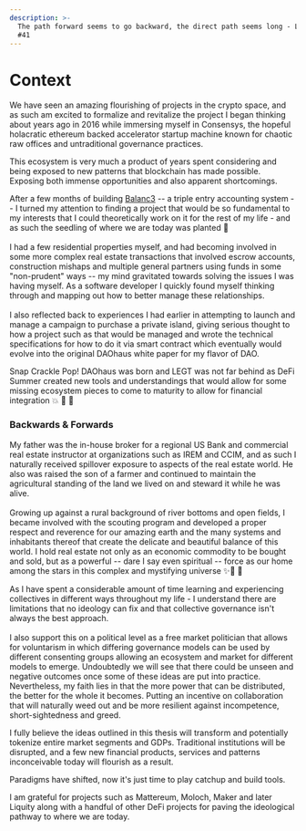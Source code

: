 ```yaml
---
description: >-
  The path forward seems to go backward, the direct path seems long - Lao Tzu
  #41
---
```


# Context

We have seen an amazing flourishing of projects in the crypto space, and as such am excited to formalize and revitalize the project I began thinking about years ago in 2016 while immersing myself in Consensys, the hopeful holacratic ethereum backed accelerator startup machine known for chaotic raw offices and untraditional governance practices.

This ecosystem is very much a product of years spent considering and being exposed to new patterns that blockchain has made possible. Exposing both immense opportunities and also apparent shortcomings.

After a few months of building [Balanc3](https://medium.com/@balanc3) -- a triple entry accounting system -- I turned my attention to finding a project that would be so fundamental to my interests that I could theoretically work on it for the rest of my life - and as such the seedling of where we are today was planted 🌱\
\
I had a few residential properties myself, and had becoming involved in some more complex real estate transactions that involved escrow accounts, construction mishaps and multiple general partners using funds in some "non-prudent" ways -- my mind gravitated towards solving the issues I was having myself. As a software developer I quickly found myself thinking through and mapping out how to better manage these relationships. \
\
I also reflected back to experiences I had earlier in attempting to launch and manage a campaign to purchase a private island, giving serious thought to how a project such as that would be managed and wrote the technical specifications for how to do it via smart contract which eventually would evolve into the original DAOhaus white paper for my flavor of DAO.

Snap Crackle Pop! DAOhaus was born and LEGT was not far behind as DeFi Summer created new tools and understandings that would allow for some missing ecosystem pieces to come to maturity to allow for financial integration  💥 🐣  🥳



### Backwards & Forwards

My father was the in-house broker for a regional US Bank and commercial real estate instructor at organizations such as IREM and CCIM, and as such I naturally received spillover exposure to aspects of the real estate world.  He also was raised the son of a farmer and continued to maintain the agricultural standing of the land we lived on and steward it while he was alive.\
\
Growing up against a rural background of river bottoms and open fields, I became involved with the scouting program and developed a proper respect and reverence for our amazing earth and the many systems and inhabitants thereof that create the delicate and beautiful balance of this world. I hold real estate not only as an economic commodity to be bought and sold, but as a powerful -- dare I say even spiritual -- force as our home among the stars in this complex and mystifying universe  ✨🚀 🌌

As I have spent a considerable amount of time learning and experiencing collectives in different ways throughout my life - I understand there are limitations that no ideology can fix and that collective governance isn't always the best approach. \
\
I also support this on a political level as a free market politician that allows for voluntarism in which differing governance models can be used by different consenting groups allowing an ecosystem and market for different models to emerge.  Undoubtedly we will see that there could be unseen and negative outcomes once some of these ideas are put into practice. Nevertheless, my faith lies in that the more power that can be distributed, the better for the whole it becomes. Putting an incentive on collaboration that will naturally weed out and be more resilient against incompetence, short-sightedness and greed.

I fully believe the ideas outlined in this thesis will transform and potentially tokenize entire market segments and GDPs. Traditional institutions will be disrupted, and a few new financial products, services and patterns inconceivable today will flourish as a result.

Paradigms have shifted, now it's just time to play catchup and build tools.

I am grateful for projects such as Mattereum, Moloch, Maker and later Liquity along with a handful of other DeFi projects for paving the ideological pathway to where we are today.
